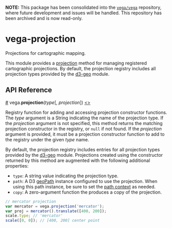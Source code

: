 **NOTE:** This package has been consolidated into the [`vega/vega`](https://github.com/vega/vega) repository, where future development and issues will be handled. This repository has been archived and is now read-only.

# vega-projection

Projections for cartographic mapping.

This module provides a [projection](#projection) method for managing
registered cartographic projections. By default, the projection registry
includes all projection types provided by the [d3-geo](https://github.com/d3/d3-geo) module.

## API Reference

<a name="projection" href="#projection">#</a>
vega.<b>projection</b>(<i>type</i>[, <i>projection</i>])
[<>](https://github.com/vega/vega-projection/blob/master/src/projections.js "Source")

Registry function for adding and accessing projection constructor functions.
The *type* argument is a String indicating the name of the projection type.
If the *projection* argument is not specified, this method returns the
matching projection constructor in the registry, or `null` if not found.
If the *projection* argument is provided, it must be a projection constructor
function to add to the registry under the given *type* name.

By default, the projection registry includes entries for all projection types
provided by the [d3-geo](https://github.com/d3/d3-geo) module.
Projections created using the constructor returned by this method are
augmented with the following additional properties:

- `type`: A string value indicating the projection type.
- `path`: A D3 [geoPath](https://github.com/d3/d3-geo#geoPath) instance configured to use the projection. When using this path instance, be sure to set the [path context](https://github.com/d3/d3-geo#path_context) as needed.
- `copy`: A zero-argument function the produces a copy of the projection.


```js
// mercator projection
var mercator = vega.projection('mercator');
var proj = mercator().translate([400, 200]);
scale.type; // 'mercator'
scale([0, 0]); // [400, 200] center point
```
